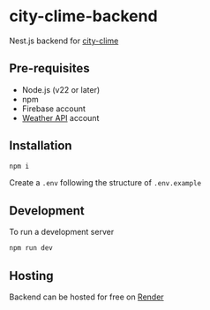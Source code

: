 # city-clime-backend

Nest.js backend for [city-clime](https://github.com/michaelpaulinus/city-clime-frontend)

## Pre-requisites

- Node.js (v22 or later)
- npm
- Firebase account
- [Weather API](https://www.weatherapi.com) account

## Installation

```bash
npm i
```

Create a `.env` following the structure of `.env.example`

## Development

To run a development server

```bash
npm run dev
```

## Hosting

Backend can be hosted for free on [Render](https://render.com/)
